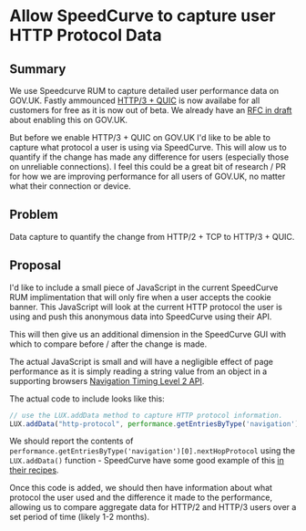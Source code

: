 # Allow SpeedCurve to capture user HTTP Protocol Data

## Summary

We use Speedcurve RUM to capture detailed user performance data on GOV.UK. Fastly ammounced [HTTP/3 + QUIC](https://twitter.com/fastly/status/1520139864032874497) is now availabe for all customers for free as it is now out of beta. We already have an [RFC in draft](https://github.com/alphagov/govuk-rfcs/pull/139) about enabling this on GOV.UK.

But before we enable HTTP/3 + QUIC on GOV.UK I'd like to be able to capture what protocol a user is using via SpeedCurve. This will alow us to quantify if the change has made any difference for users (especially those on unreliable connections). I feel this could be a great bit of research / PR for how we are improving performance for all users of GOV.UK, no matter what their connection or device.

## Problem

Data capture to quantify the change from HTTP/2 + TCP to HTTP/3 + QUIC.

## Proposal

I'd like to include a small piece of JavaScript in the current SpeedCurve RUM implimentation that will only fire when a user accepts the cookie banner. This JavaScript will look at the current HTTP protocol the user is using and push this anonymous data into SpeedCurve using their API. 

This will then give us an additional dimension in the SpeedCurve GUI with which to compare before / after the change is made.

The actual JavaScript is small and will have a negligible effect of page performance as it is simply reading a string value from an object in a supporting browsers [Navigation Timing Level 2 API](https://www.w3.org/TR/navigation-timing-2/).

The actual code to include looks like this:

```js
// use the LUX.addData method to capture HTTP protocol information.
LUX.addData("http-protocol", performance.getEntriesByType('navigation')[0].nextHopProtocol);
```

We should report the contents of `performance.getEntriesByType('navigation')[0].nextHopProtocol` using the `LUX.addData()` function - SpeedCurve have some good example of this [in their recipes][1].

Once this code is added, we should then have information about what protocol the user used and the difference it made to the performance, allowing us to compare aggregate data for HTTP/2 and HTTP/3 users over a set period of time (likely 1-2 months).

[1]: https://support.speedcurve.com/recipes/track-size-for-a-single-resource